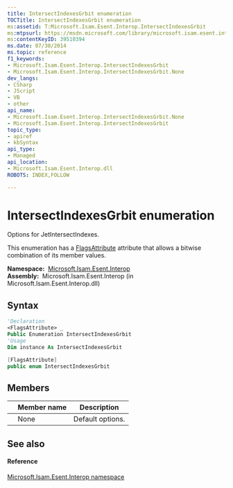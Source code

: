 ```yaml
---
title: IntersectIndexesGrbit enumeration
TOCTitle: IntersectIndexesGrbit enumeration
ms:assetid: T:Microsoft.Isam.Esent.Interop.IntersectIndexesGrbit
ms:mtpsurl: https://msdn.microsoft.com/library/microsoft.isam.esent.interop.intersectindexesgrbit(v=EXCHG.10)
ms:contentKeyID: 39510394
ms.date: 07/30/2014
ms.topic: reference
f1_keywords:
- Microsoft.Isam.Esent.Interop.IntersectIndexesGrbit
- Microsoft.Isam.Esent.Interop.IntersectIndexesGrbit.None
dev_langs:
- CSharp
- JScript
- VB
- other
api_name: 
- Microsoft.Isam.Esent.Interop.IntersectIndexesGrbit.None
- Microsoft.Isam.Esent.Interop.IntersectIndexesGrbit
topic_type: 
- apiref
- kbSyntax
api_type: 
- Managed
api_location: 
- Microsoft.Isam.Esent.Interop.dll
ROBOTS: INDEX,FOLLOW

---
```


# IntersectIndexesGrbit enumeration

Options for JetIntersectIndexes.

This enumeration has a [FlagsAttribute](/dotnet/api/system.flagsattribute) attribute that allows a bitwise combination of its member values.

**Namespace:**  [Microsoft.Isam.Esent.Interop](hh596136\(v=exchg.10\).md)  
**Assembly:**  Microsoft.Isam.Esent.Interop (in Microsoft.Isam.Esent.Interop.dll)

## Syntax

``` vb
'Declaration
<FlagsAttribute> _
Public Enumeration IntersectIndexesGrbit
'Usage
Dim instance As IntersectIndexesGrbit
```

``` csharp
[FlagsAttribute]
public enum IntersectIndexesGrbit
```

## Members

<table>
<thead>
<tr class="header">
<th></th>
<th>Member name</th>
<th>Description</th>
</tr>
</thead>
<tbody>
<tr class="odd">
<td></td>
<td>None</td>
<td>Default options.</td>
</tr>
</tbody>
</table>


## See also

#### Reference

[Microsoft.Isam.Esent.Interop namespace](hh596136\(v=exchg.10\).md)